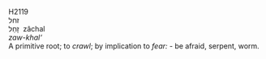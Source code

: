H2119  
זחל  
זָחַל ‎ zâchal  
*zaw-khal‘*  
A primitive root; to *crawl*; by implication to *fear: -* be afraid,
serpent, worm.  
